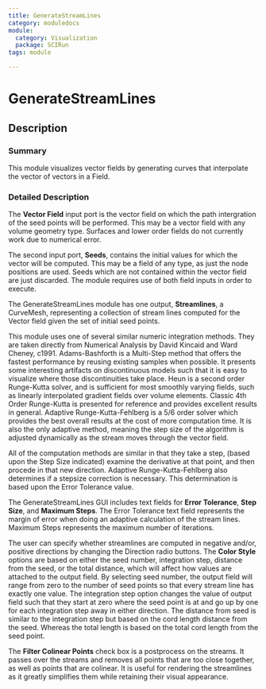 ```yaml
---
title: GenerateStreamLines
category: moduledocs
module:
  category: Visualization
  package: SCIRun
tags: module

---
```


# GenerateStreamLines

## Description

### Summary

This module visualizes vector fields by generating curves that interpolate the vector of vectors in a Field.

### Detailed Description

The **Vector Field** input port is the vector field on which the path intergration of the seed points will be performed. This may be a vector field with any volume geometry type. Surfaces and lower order fields do not currently work due to numerical error. 

The second input port, **Seeds**, contains the initial values for which the vector will be computed. This may be a field of any type, as just the node positions are used. Seeds which are not contained within the vector field are just discarded. The module requires use of both field inputs in order to execute.

The GenerateStreamLines module has one output, **Streamlines**, a CurveMesh, representing a collection of stream lines computed for the Vector field given the set of initial seed points.

This module uses one of several similar numeric integration methods. They are taken directly from Numerical Analysis by David Kincaid and Ward Cheney, c1991. Adams-Bashforth is a Multi-Step method that offers the fastest performance by reusing existing samples when possible. It presents some interesting artifacts on discontinuous models such that it is easy to visualize where those discontinuities take place. Heun is a second order Runge-Kutta solver, and is sufficient for most smoothly varying fields, such as linearly interpolated gradient fields over volume elements. Classic 4th Order Runge-Kutta is presented for reference and provides excellent results in general. Adaptive Runge-Kutta-Fehlberg is a 5/6 order solver which provides the best overall results at the cost of more computation time. It is also the only adaptive method, meaning the step size of the algorithm is adjusted dynamically as the stream moves through the vector field.

All of the computation methods are similar in that they take a step, (based upon the Step Size indicated) examine the derivative at that point, and then procede in that new direction. Adaptive Runge-Kutta-Fehlberg also determines if a stepsize correction is necessary. This determination is based upon the Error Tolerance value.

The GenerateStreamLines GUI includes text fields for **Error Tolerance**, **Step Size**, and **Maximum Steps**. The Error Tolerance text field represents the margin of error when doing an adaptive calculation of the stream lines. Maximum Steps represents the maximum number of iterations.

The user can specify whether streamlines are computed in negative and/or, positive directions by changing the Direction radio buttons. The **Color Style** options are based on either the seed number, integration step, distance from the seed, or the total distance, which will affect how values are attached to the output field. By selecting seed number, the output field will range from zero to the number of seed points so that every stream line has exactly one value. The integration step option changes the value of output field such that they start at zero where the seed point is at and go up by one for each integration step away in either direction. The distance from seed is similar to the integration step but based on the cord length distance from the seed. Whereas the total length is based on the total cord length from the seed point.

The **Filter Colinear Points** check box is a postprocess on the streams. It passes over the streams and removes all points that are too close together, as well as points that are colinear. It is useful for rendering the streamlines as it greatly simplifies them while retaining their visual appearance.
